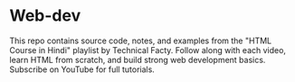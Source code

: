 # Web-dev
This repo contains source code, notes, and examples from the "HTML Course in Hindi" playlist by Technical Facty. Follow along with each video, learn HTML from scratch, and build strong web development basics. Subscribe on YouTube for full tutorials.
